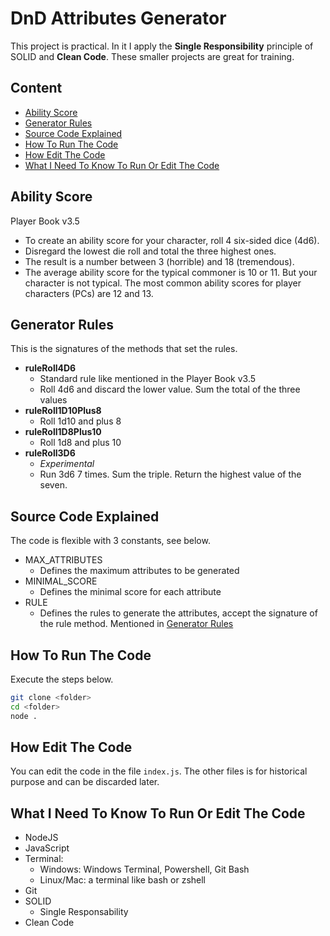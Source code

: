 # DnD Attributes Generator

This project is practical. In it I apply the **Single Responsibility** principle of SOLID and **Clean Code**.
These smaller projects are great for training.

## Content

* [Ability Score](#ability-score)
* [Generator Rules](#generator-rules)
* [Source Code Explained](#source-code-explained)
* [How To Run The Code](#how-to-run-the-code)
* [How Edit The Code](#how-edit-the-code)
* [What I Need To Know To Run Or Edit The Code](#what-i-need-to-know-to-run-or-edit-the-code)

## Ability Score

Player Book v3.5

* To create an ability score for your character, roll 4 six-sided dice (4d6).
* Disregard the lowest die roll and total the three highest ones.
* The result is a number between 3 (horrible) and 18 (tremendous).
* The average ability score for the typical commoner is 10 or 11. But your character is not typical. The most common ability scores for player characters (PCs) are 12 and 13.

## Generator Rules

This is the signatures of the methods that set the rules.

* **ruleRoll4D6**
  * Standard rule like mentioned in the Player Book v3.5
  * Roll 4d6 and discard the lower value. Sum the total of the three values
* **ruleRoll1D10Plus8**
  * Roll 1d10 and plus 8
* **ruleRoll1D8Plus10**
  * Roll 1d8 and plus 10
* **ruleRoll3D6**
  * *Experimental*
  * Run 3d6 7 times. Sum the triple. Return the highest value of the seven.

## Source Code Explained

The code is flexible with 3 constants, see below.

* MAX_ATTRIBUTES
  * Defines the maximum attributes to be generated
* MINIMAL_SCORE
  * Defines the minimal score for each attribute
* RULE
  * Defines the rules to generate the attributes, accept the signature of the rule method. Mentioned in [Generator Rules](#generator-rules)

## How To Run The Code

Execute the steps below.

```bash
git clone <folder>
cd <folder>
node .
```

## How Edit The Code

You can edit the code in the file `index.js`.
The other files is for historical purpose and can be discarded later.

## What I Need To Know To Run Or Edit The Code

* NodeJS
* JavaScript
* Terminal:
  * Windows: Windows Terminal, Powershell, Git Bash
  * Linux/Mac: a terminal like bash or zshell
* Git
* SOLID
  * Single Responsability
* Clean Code
